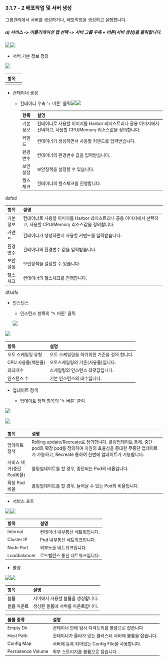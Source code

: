 ### 3.1.7 - 2 배포작업 및 서버 생성

그룹관리에서 서버를 생성하거나, 배포작업을 생성하고 실행합니다.

##### a\) 서비스 -&gt; 어플리케이션 맵 선택 -&gt; 서버 그룹 우측 + 버튼\(서버 생성\)을 클릭합니다.

![](/assets/서버생성.png)![](/assets/서버생성2.png)

* 서버 기본 정보 정의

![](/assets/서버생성3.png)

| 항목 |  |
| :--- | :--- |
|  |  |

* 컨테이너 생성

  * 컨테이너 우측 '+ 버튼' 클릭![](/assets/서버생성4.png)![](/assets/서버생성5.png)

    | **항목** | **설명** |
    | :--- | :--- |
    | 기본 정보 | 컨테이너로 사용할 이미지를 Harbor 레지스트리나 공용 이미지에서 선택하고,  사용할 CPU/Memory 리소스값을 정의합니다. |
    | 커맨드 | 컨테이너가 생성하면서 사용할 커맨드를 입력받습니다. |
    | 환경 변수 | 컨테이너의 환경변수 값을 입력받습니다. |
    | 보안 설정 | 보안정책을 설정할 수 있습니다. |
    | 헬스 체크 | 컨테이너의 헬스체크를 진행합니다. |

dsfsd

| **항목** | **설명** |
| :--- | :--- |
| 기본 정보 | 컨테이너로 사용할 이미지를 Harbor 레지스트리나 공용 이미지에서 선택하고, 사용할 CPU/Memory 리소스값을 정의합니다. |
| 커맨드 | 컨테이너가 생성하면서 사용할 커맨드를 입력받습니다. |
| 환경 변수 | 컨테이너의 환경변수 값을 입력받습니다. |
| 보안 설정 | 보안정책을 설정할 수 있습니다. |
| 헬스 체크 | 컨테이너의 헬스체크를 진행합니다. |

dfsdfs

* 인스턴스

  * 인스턴스 항목의 '✎ 버튼' 클릭

  ![](/assets/서버생성6.png)

![](/assets/서버생성7.png)

| **항목** | **설명** |
| :--- | :--- |
| 오토 스케일링 유형 | 오토 스케일링을 하기위한 기준을 정의 합니다. |
| CPU 사용율\(백분율\) | 오토스케일링의 기준\(사용율\)입니다. |
| 최대개수 | 스케일링의 인스턴스 최댓값입니다. |
| 인스턴스 수 | 기본 인스턴스의 대수입니다. |

* 업데이트 정책

  * 업데이트 정책 항목의 '✎ 버튼' 클릭

![](/assets/서버생성8.png)

![](/assets/서버생성9.png)

| **항목** | **설명** |
| :--- | :--- |
| 업데이트 정책 | Rolling update/Recreate로 정의합니다. 롤링업데이트 통해, 중단 pod와 확장 pod를 정의하여 자원의 효율성을 증대한 무중단 업데이트가 가능하고, Recreate 통하여 한번에 업데이트가 가능합니다. |
| 서비스 제거\(중단Pod비율\) | 롤링업데이트를 할 경우, 중단되는 Pod의 비율입니다. |
| 확장 Pod비율 | 롤링업데이트를 할 경우, 늘어날 수 있는 Pod의 비율입니다. |

* 서비스 포트

![](/assets/서버생성12.png)![](/assets/서버생성13.png)

| **항목** | **설명** |
| :--- | :--- |
| Internal | 컨테이너 내부통신 네트워입니다. |
| Cluster IP | Pod 내부통신 네트워크입니다. |
| Node Port | 외부노출 네트워크입니다. |
| Loadbalancer | 로드밸런스 통신 네트워크입니다. |

* 볼륨

![](/assets/서버생성10.png)![](/assets/서버생성11.png)

| **항목** | 설명 |
| :--- | :--- |
| 볼륨 | 서버에서 사용할 볼륨을 생성합니다. |
| 볼륨 마운트 | 생성된 볼륨에 서버를 마운트합니다. |

| **볼륨 종류** | **설명** |
| :--- | :--- |
| Empty Dir | 컨테이너 안에 임시 디렉토리를 볼륨으로 잡습니다 |
| Host Path | 컨테이너가 올라가 있는 클러스터 서버에 볼륨을 잡습니다. |
| Config Map | 서버에 등록 되어있는 Config File을 사용합니다. |
| Persistence Volume | 외부 스토리지를 볼륨으로 잡습니다. |



